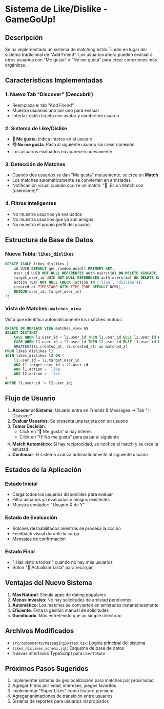 # Sistema de Like/Dislike - GameGoUp!

## Descripción
Se ha implementado un sistema de matching estilo Tinder en lugar del sistema tradicional de "Add Friend". Los usuarios ahora pueden evaluar a otros usuarios con "Me gusta" o "No me gusta" para crear conexiones más orgánicas.

## Características Implementadas

### 1. Nuevo Tab "Discover" (Descubrir)
- Reemplaza el tab "Add Friend"
- Muestra usuarios uno por uno para evaluar
- Interfaz estilo tarjeta con avatar y nombre de usuario

### 2. Sistema de Like/Dislike
- **💖 Me gusta**: Indica interés en el usuario
- **👎 No me gusta**: Pasa al siguiente usuario sin crear conexión
- Los usuarios evaluados no aparecen nuevamente

### 3. Detección de Matches
- Cuando dos usuarios se dan "Me gusta" mutuamente, se crea un **Match**
- Los matches automáticamente se convierten en amistades
- Notificación visual cuando ocurre un match: "🎉 ¡Es un Match con [username]!"

### 4. Filtros Inteligentes
- No muestra usuarios ya evaluados
- No muestra usuarios que ya son amigos
- No muestra el propio perfil del usuario

## Estructura de Base de Datos

### Nueva Tabla: `likes_dislikes`
```sql
CREATE TABLE likes_dislikes (
    id UUID DEFAULT gen_random_uuid() PRIMARY KEY,
    user_id UUID NOT NULL REFERENCES auth.users(id) ON DELETE CASCADE,
    target_user_id UUID NOT NULL REFERENCES auth.users(id) ON DELETE CASCADE,
    action TEXT NOT NULL CHECK (action IN ('like', 'dislike')),
    created_at TIMESTAMP WITH TIME ZONE DEFAULT NOW(),
    UNIQUE(user_id, target_user_id)
);
```

### Vista de Matches: `matches_view`
Vista que identifica automáticamente los matches mutuos:
```sql
CREATE OR REPLACE VIEW matches_view AS
SELECT DISTINCT
    CASE WHEN l1.user_id < l2.user_id THEN l1.user_id ELSE l2.user_id END as user1_id,
    CASE WHEN l1.user_id < l2.user_id THEN l2.user_id ELSE l1.user_id END as user2_id,
    GREATEST(l1.created_at, l2.created_at) as matched_at
FROM likes_dislikes l1
JOIN likes_dislikes l2 ON (
    l1.user_id = l2.target_user_id 
    AND l1.target_user_id = l2.user_id
    AND l1.action = 'like' 
    AND l2.action = 'like'
)
WHERE l1.user_id != l2.user_id;
```

## Flujo de Usuario

1. **Acceder al Sistema**: Usuario entra en Friends & Messages → Tab "✨ Discover"
2. **Evaluar Usuarios**: Se presenta una tarjeta con un usuario
3. **Tomar Decisión**: 
   - Click en "💖 Me gusta" si hay interés
   - Click en "👎 No me gusta" para pasar al siguiente
4. **Match Automático**: Si hay reciprocidad, se notifica el match y se crea la amistad
5. **Continuar**: El sistema avanza automáticamente al siguiente usuario

## Estados de la Aplicación

### Estado Inicial
- Carga todos los usuarios disponibles para evaluar
- Filtra usuarios ya evaluados y amigos existentes
- Muestra contador: "Usuario X de Y"

### Estado de Evaluación
- Botones deshabilitados mientras se procesa la acción
- Feedback visual durante la carga
- Mensajes de confirmación

### Estado Final
- "¡Has visto a todos!" cuando no hay más usuarios
- Botón "🔄 Actualizar Lista" para recargar

## Ventajas del Nuevo Sistema

1. **Más Natural**: Simula apps de dating populares
2. **Menos Invasivo**: No hay solicitudes de amistad pendientes
3. **Automático**: Los matches se convierten en amistades instantáneamente
4. **Eficiente**: Evita la gestión manual de solicitudes
5. **Gamificado**: Más entretenido que un simple directorio

## Archivos Modificados

- `src/components/MessagingSystem.tsx`: Lógica principal del sistema
- `likes_dislikes_schema.sql`: Esquema de base de datos
- Nuevas interfaces TypeScript para `UserToRate`

## Próximos Pasos Sugeridos

1. Implementar sistema de geolocalización para matches por proximidad
2. Agregar filtros por edad, intereses, juegos favoritos
3. Implementar "Super Likes" como feature premium
4. Agregar animaciones de transición entre usuarios
5. Sistema de reportes para usuarios inapropiados
